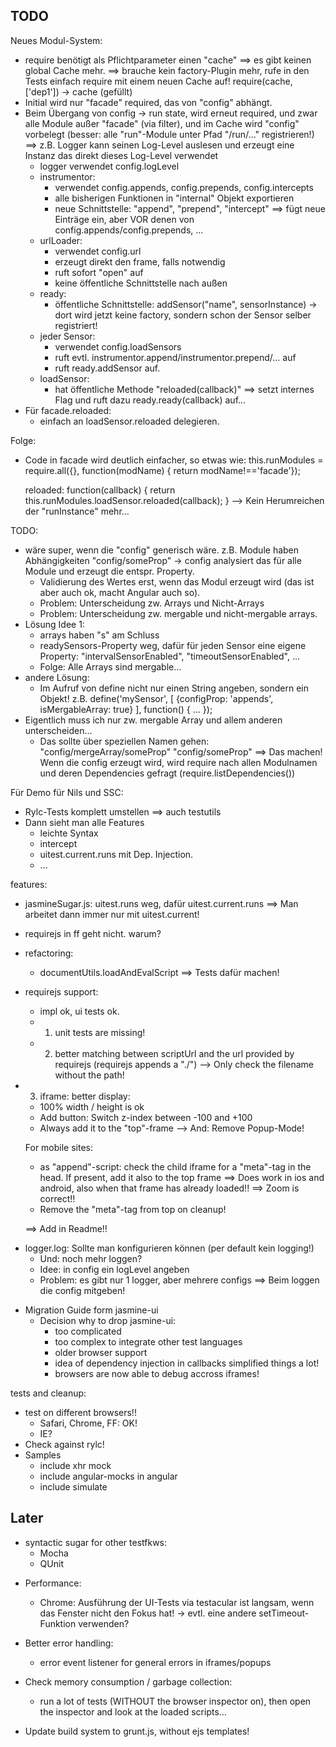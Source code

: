 TODO
----
Neues Modul-System:
- require benötigt als Pflichtparameter einen "cache"
  ==> es gibt keinen global Cache mehr.
  ==> brauche kein factory-Plugin mehr, rufe in den Tests
      einfach require mit einem neuen Cache auf!
  require(cache, ['dep1']) -> cache (gefüllt)
- Initial wird nur "facade" required, das von "config" abhängt.
- Beim Übergang von config -> run state, wird erneut required,
  und zwar alle Module außer "facade" (via filter),
  und im Cache wird "config" vorbelegt
  (besser: alle "run"-Module unter Pfad "/run/..." registrieren!)
  ==> z.B. Logger kann seinen Log-Level auslesen und erzeugt
      eine Instanz das direkt dieses Log-Level verwendet
  * logger verwendet config.logLevel
  * instrumentor:
    - verwendet config.appends, config.prepends, config.intercepts
    - alle bisherigen Funktionen in "internal" Objekt exportieren
    - neue Schnittstelle: "append", "prepend", "intercept"
      ==> fügt neue Einträge ein, aber VOR denen von config.appends/config.prepends, ...
  * urlLoader:
    - verwendet config.url
    - erzeugt direkt den frame, falls notwendig
    - ruft sofort "open" auf
    - keine öffentliche Schnittstelle nach außen
  * ready:
    - öffentliche Schnittstelle: addSensor("name", sensorInstance)
      -> dort wird jetzt keine factory, sondern schon der Sensor selber registriert!
  * jeder Sensor:
    - verwendet config.loadSensors
    - ruft evtl. instrumentor.append/instrumentor.prepend/... auf
    - ruft ready.addSensor auf.
  * loadSensor:
    - hat öffentliche Methode "reloaded(callback)"
      ==> setzt internes Flag und ruft dazu ready.ready(callback) auf...
- Für facade.reloaded:
  * einfach an loadSensor.reloaded delegieren.

Folge:
- Code in facade wird deutlich einfacher, so etwas wie:
  this.runModules = require.all({}, function(modName) { return modName!=='facade'});
  
  reloaded: function(callback) { return this.runModules.loadSensor.reloaded(callback); }
--> Kein Herumreichen der "runInstance" mehr...

TODO:
- wäre super, wenn die "config" generisch wäre.
  z.B. Module haben Abhängigkeiten "config/someProp" -> config analysiert das für alle Module und erzeugt die entspr. Property.
  - Validierung des Wertes erst, wenn das Modul erzeugt wird (das ist aber auch ok, macht Angular auch so).
  - Problem: Unterscheidung zw. Arrays und Nicht-Arrays
  - Problem: Unterscheidung zw. mergable und nicht-mergable arrays.
- Lösung Idee 1:
    * arrays haben "s" am Schluss    
    * readySensors-Property weg, dafür für jeden Sensor eine eigene Property:
      "intervalSensorEnabled", "timeoutSensorEnabled", ...
    * Folge: Alle Arrays sind mergable...
- andere Lösung:
  * Im Aufruf von define nicht nur einen String angeben, sondern ein Objekt!
    z.B. define('mySensor', [
    {configProp: 'appends', isMergableArray: true}
    ], function() { ... });
- Eigentlich muss ich nur zw. mergable Array und allem anderen unterscheiden...
  * Das sollte über speziellen Namen gehen:
    "config/mergeArray/someProp"
    "config/someProp"
  ==> Das machen! Wenn die config erzeugt wird,
      wird require nach allen Modulnamen und deren Dependencies gefragt
      (require.listDependencies())


Für Demo für Nils und SSC:
- Rylc-Tests komplett umstellen
  ==> auch testutils
- Dann sieht man alle Features
  * leichte Syntax
  * intercept
  * uitest.current.runs mit Dep. Injection.
  * ...  




features:
- jasmineSugar.js:
  uitest.runs weg, dafür uitest.current.runs
  ==> Man arbeitet dann immer nur mit uitest.current!

- requirejs in ff geht nicht. warum?
- refactoring:
  
  * documentUtils.loadAndEvalScript
    ==> Tests dafür machen!

- requirejs support:
  * impl ok, ui tests ok.
  * 1. unit tests are missing!
  * 2. better matching between scriptUrl and the url provided by requirejs
    (requirejs appends a "./")
    --> Only check the filename without the path!

- 3. iframe: better display:
  * 100% width / height is ok
  * Add button: Switch z-index between -100 and +100
  * Always add it to the "top"-frame
  --> And: Remove Popup-Mode!

  For mobile sites:
  * as "append"-script: check the child iframe for a "meta"-tag in the head.
    If present, add it also to the top frame
    ==> Does work in ios and android, also when that frame has already loaded!!
    ==> Zoom is correct!!
  * Remove the "meta"-tag from top on cleanup!
    
  ==> Add in Readme!!  

* logger.log: Sollte man konfigurieren können
  (per default kein logging!)
  - Und: noch mehr loggen?
  - Idee: in config ein logLevel angeben  
  - Problem: es gibt nur 1 logger, aber mehrere configs
    ==> Beim loggen die config mitgeben!

- Migration Guide form jasmine-ui
  + Decision why to drop jasmine-ui:
    * too complicated
    * too complex to integrate other test languages
    * older browser support
    * idea of dependency injection in callbacks simplified things a lot!
    * browsers are now able to debug accross iframes!

tests and cleanup:
- test on different browsers!!
  * Safari, Chrome, FF: OK!
  * IE?
- Check against rylc!
- Samples
  * include xhr mock
  * include angular-mocks in angular
  * include simulate

Later
---------
- syntactic sugar for other testfkws:
  * Mocha
  * QUnit

* Performance:
  - Chrome: Ausführung der UI-Tests via testacular ist langsam, wenn das
    Fenster nicht den Fokus hat!
    -> evtl. eine andere setTimeout-Funktion verwenden?

* Better error handling:
  - error event listener for general errors in iframes/popups
* Check memory consumption / garbage collection:
  - run a lot of tests (WITHOUT the browser inspector on),
    then open the inspector and look at the loaded scripts...    

- Update build system to grunt.js, without ejs templates!

